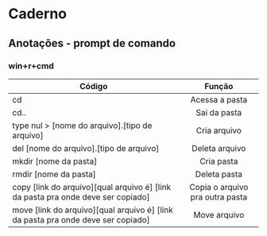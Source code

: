 # Caderno
## Anotações - prompt de comando
### win+r+cmd
|Código|Função|
|-|:-:|
|cd|Acessa a pasta|
|cd..|Sai da pasta|
|type nul > [nome do arquivo].[tipo de arquivo] |Cria arquivo|
|del [nome do arquivo].[tipo de arquivo]|Deleta arquivo|
|mkdir [nome da pasta]|Cria pasta|
|rmdir [nome da pasta]|Deleta pasta|
|copy [link do arquivo][qual arquivo é] [link da pasta pra onde deve ser copiado]|Copia o arquivo pra outra pasta|
|move [link do arquivo][qual arquivo é] [link da pasta pra onde deve ser copiado]|Move arquivo|

